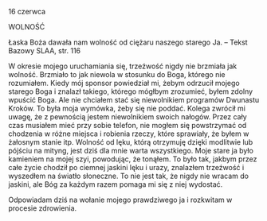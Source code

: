 16 czerwca

WOLNOŚĆ

 Łaska Boża dawała nam wolność od ciężaru naszego starego Ja. – Tekst Bazowy SLAA, str. 116

 W okresie mojego uruchamiania się, trzeźwość nigdy nie brzmiała jak wolność. Brzmiało to jak niewola w stosunku do Boga, którego nie rozumiałem. Kiedy mój sponsor powiedział mi, żebym odrzucił mojego starego Boga i znalazł takiego, którego mógłbym zrozumieć, byłem zdolny wpuścić Boga. Ale nie chciałem stać się niewolnikiem programów Dwunastu Kroków. To była moja wymówka, żeby się nie poddać. Kolega zwrócił mi uwagę, że z pewnością jestem niewolnikiem swoich nałogów. Przez cały czas musiałem mieć przy sobie telefon, nie mogłem się powstrzymać od chodzenia w różne miejsca i robienia rzeczy, które sprawiały, że byłem w żałosnym stanie itp. Wolność od lęku, którą otrzymuję dzięki modlitwie lub pójściu na mityng, jest dziś dla mnie warta wszystkiego. Moje stare ja było kamieniem na mojej szyi, powodując, że tonąłem. To było tak, jakbym przez całe życie chodził po ciemnej jaskini lęku i urazy, znalazłem trzeźwość i wyszedłem na światło słoneczne. To nie jest tak, że nigdy nie wracam do jaskini, ale Bóg za każdym razem pomaga mi się z niej wydostać.

 Odpowiadam dziś na wołanie mojego prawdziwego ja i rozkwitam w procesie zdrowienia.
